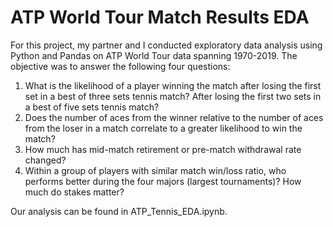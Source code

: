 # ATP World Tour Match Results EDA

For this project, my partner and I conducted exploratory data analysis using Python and Pandas on ATP World Tour data spanning 1970-2019. The objective was to answer the following four questions:

1. What is the likelihood of a player winning the match after losing the first set in a best of three sets tennis match? After losing the first two sets in a best of five sets tennis match?
2. Does the number of aces from the winner relative to the number of aces from the loser in a match correlate to a greater likelihood to win the match?
3. How much has mid-match retirement or pre-match withdrawal rate changed?
4. Within a group of players with similar match win/loss ratio, who performs better during the four majors (largest tournaments)? How much do stakes matter?

Our analysis can be found in ATP_Tennis_EDA.ipynb.
